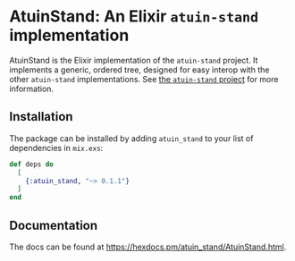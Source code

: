 # AtuinStand: An Elixir `atuin-stand` implementation

AtuinStand is the Elixir implementation of the `atuin-stand` project. It implements a generic, ordered tree, designed for easy interop with the other `atuin-stand` implementations. See [the `atuin-stand` project](https://github.com/atuinsh/atuin-stand) for more information.

## Installation

The package can be installed by adding `atuin_stand` to your list of dependencies in `mix.exs`:

```elixir
def deps do
  [
    {:atuin_stand, "~> 0.1.1"}
  ]
end
```

## Documentation

The docs can be found at <https://hexdocs.pm/atuin_stand/AtuinStand.html>.

